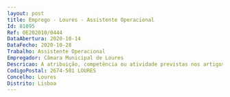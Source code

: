 ```yaml
--- 
layout: post
title: Emprego - Loures - Assistente Operacional
Id: 81095
Ref: OE202010/0444
DataAbertura: 2020-10-14
DataFecho: 2020-10-28
Trabalho: Assistente Operacional
Empregador: Câmara Municipal de Loures
Descricao: A atribuição, competência ou atividade previstas nos artigos 6.º e 8.º do Regulamento da Estrutura Orgânica da Câmara Municipal de Loures complementado pelas seguintes funções   Eletricista  exercer funções de eletricista de natureza executiva, de caracter manual ou mecânico, enquadráveis em diretivas bem definidas e com graus de complexidade variáveis  executar tarefas de apoio complementares, indispensáveis ao funcionamento dos órgãos e serviços  executar trabalhos em altura, na montagem de projetores, outro tipo de iluminação entre outros trabalhos, para dar resposta em iniciativas municipais  assumir a responsabilidade pelos equipamentos sob a sua guarda e pela sua correta utilização  exercer as demais funções que lhe sejam atribuídas por lei ou por despacho superior.
CodigoPostal: 2674-501 LOURES
Concelho: Loures
Distrito: Lisboa
--- 
```

